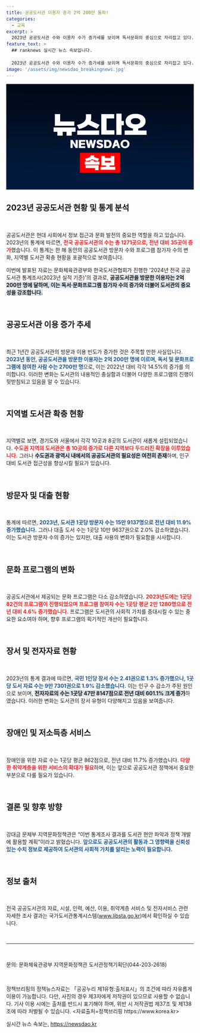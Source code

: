 ```yaml
---
title: 공공도서관 이용자 증가 2억 200만 돌파!
categories:
  - 교육
excerpt: >
  2023년 공공도서관 수와 이용자 수가 증가세를 보이며 독서문화의 중심으로 자리잡고 있다. 전자자료와 장애인용 자료도 대폭 확대된 이번 조사 결과, 도서관의 사회적 가치가 날로 더해지고 있다.
feature_text: >
  ## ranknews 실시간 뉴스 속보입니다.

  2023년 공공도서관 수와 이용자 수가 증가세를 보이며 독서문화의 중심으로 자리잡고 있다. 전자자료와 장애인용 자료도 대폭 확대된 이번 조사 결과, 도서관의 사회적 가치가 날로 더해지고 있다.
image: '/assets/img/newsdao_breakingnews.jpg'
---
```


<p><img src="/assets/img/newsdao_breakingnews.jpg" alt="ranknews 속보" /></p>

<h2 data-ke-size="size26">2023년 공공도서관 현황 및 통계 분석</h2>

<p data-ke-size="size16">&nbsp;</p>

<p>공공도서관은 현대 사회에서 정보 접근과 문화 발전의 중요한 역할을 하고 있습니다. 2023년의 통계에 따르면, <b><span style="color: #ee2323;">전국 공공도서관의 수는 총 1271곳으로, 전년 대비 35곳이 증가</span></b>했습니다. 이 통계는 한 해 동안의 공공도서관 방문자 수와 프로그램 참가자 수의 변화, 지역별 도서관 확충 현황을 포괄적으로 보여줍니다.  </p>

<p>이번에 발표된 자료는 문화체육관광부와 한국도서관협회가 진행한 '2024년 전국 공공도서관 통계조사(2023년 실적 기준)'의 결과로, <b><span style="background-color: #21538527;">공공도서관을 방문한 이용자는 2억 200만 명에 달하며, 이는 독서·문화프로그램 참가자 수의 증가와 더불어 도서관의 중요성을 강조합니다.</span></b>  </p>

<p data-ke-size="size16">&nbsp;</p>

<h2 data-ke-size="size26">공공도서관 이용 증가 추세</h2>

<p data-ke-size="size16">&nbsp;</p>

<p>최근 1년간 공공도서관의 방문과 이용 빈도가 증가한 것은 주목할 만한 사실입니다. <b><span style="color: #1a5490;">2023년 동안, 공공도서관을 방문한 이용자는 2억 200만 명에 이르며, 독서 및 문화프로그램에 참여한 사람 수는 2700만 명</span></b>으로, 이는 2022년 대비 각각 14.5%의 증가를 의미합니다. 이러한 변화는 도서관의 내용적인 충실함과 더불어 다양한 프로그램의 진행이 뒷받침되고 있음을 알 수 있습니다.  </p>

<p data-ke-size="size16">&nbsp;</p>

<h2 data-ke-size="size26">지역별 도서관 확충 현황</h2>

<p data-ke-size="size16">&nbsp;</p>

<p>지역별로 보면, 경기도와 서울에서 각각 10곳과 8곳의 도서관이 새롭게 설립되었습니다. <b><span style="color: #ee2323;">수도권 지역의 도서관은 총 10곳의 증가로 다른 지역보다 두드러진 확장을 이루었습니다.</span></b> 그러나 <b><span style="background-color: #21538527;">수도권과 광역시 내에서의 공공도서관의 필요성은 여전히 존재</span></b>하며, 인구 대비 도서관 접근성을 향상시킬 필요가 있습니다.  </p>

<p data-ke-size="size16">&nbsp;</p>

<h2 data-ke-size="size26">방문자 및 대출 현황</h2>

<p data-ke-size="size16">&nbsp;</p>

<p>통계에 따르면, <b><span style="color: #1a5490;">2023년, 도서관 1곳당 방문자 수는 15만 9137명으로 전년 대비 11.9% 증가했습니다.</span></b> 그러나 대출 도서 수는 1곳당 10만 9637권으로 2.0% 감소하였습니다. 이는 도서관 방문자 수의 증가는 있지만, 대출 사용의 변화가 필요함을 시사합니다.  </p>

<p data-ke-size="size16">&nbsp;</p>

<h2 data-ke-size="size26">문화 프로그램의 변화</h2>

<p data-ke-size="size16">&nbsp;</p>

<p>공공도서관에서 제공되는 문화 프로그램은 다소 감소하였습니다. <b><span style="color: #ee2323;">2023년도에는 1곳당 82건의 프로그램이 진행되었으며 프로그램 참여자 수는 1곳당 평균 2만 1280명으로 전년 대비 4.6% 증가했습니다.</span></b> 프로그램은 도서관의 사회적 가치를 증대시킬 수 있는 중요한 요소여야 하며, 향후 프로그램의 획기적인 개선이 필요합니다.  </p>

<p data-ke-size="size16">&nbsp;</p>

<h2 data-ke-size="size26">장서 및 전자자료 현황</h2>

<p data-ke-size="size16">&nbsp;</p>

<p>2023년의 통계 결과에 따르면, <b><span style="color: #1a5490;">국민 1인당 장서 수는 2.41권으로 1.3% 증가했으나, 1곳당 도서 자료 수는 9만 7301권으로 1.9% 감소했습니다.</span></b> 이는 인구 수 감소가 주된 원인으로 보이며, <b><span style="background-color: #21538527;">전자자료의 수는 1곳당 47만 8147점으로 전년 대비 601.1% 크게 증가</span></b>하였습니다. 이러한 변화는 도서관의 장서 유형이 다양해지고 있음을 보여줍니다.  </p>

<p data-ke-size="size16">&nbsp;</p>

<h2 data-ke-size="size26">장애인 및 저소득층 서비스</h2>

<p data-ke-size="size16">&nbsp;</p>

<p>장애인을 위한 자료 수는 1곳당 평균 862점으로, 전년 대비 11.7% 증가했습니다. <b><span style="color: #ee2323;">다양한 취약계층을 위한 서비스의 확대가 필요</span></b>하며, 이는 앞으로 공공도서관 정책에서 중요한 부분으로 다룰 필요가 있습니다.  </p>

<p data-ke-size="size16">&nbsp;</p>

<h2 data-ke-size="size26">결론 및 향후 방향</h2>

<p data-ke-size="size16">&nbsp;</p>

<p>강대금 문체부 지역문화정책관은 “이번 통계조사 결과를 도서관 현안 파악과 정책 개발에 활용할 계획”이라고 밝혔습니다. <b><span style="color: #1a5490;">앞으로도 공공도서관의 활동과 그 영향력을 신뢰성 있는 수치 정보로 제공하여 도서관의 사회적 가치를 알리는 노력이 필요합니다.</span></b>  </p>

<p data-ke-size="size16">&nbsp;</p>

<h2 data-ke-size="size26">정보 출처</h2>

<p data-ke-size="size16">&nbsp;</p>

<p>전국 공공도서관의 자료, 시설, 인력, 예산, 이용, 취약계층 서비스 및 전자서비스 관련 자세한 조사 결과는 국가도서관통계시스템(<a href="https://www.libsta.go.kr">www.libsta.go.kr</a>)에서 확인하실 수 있습니다.  </p>

<p data-ke-size="size16">&nbsp;</p>

<hr>

<p data-ke-size="size16">&nbsp;</p>

<p>문의: 문화체육관광부 지역문화정책관 도서관정책기획단(044-203-2618)  </p>

<p data-ke-size="size16">&nbsp;</p>

<p>정책브리핑의 정책뉴스자료는 「공공누리 제1유형:출처표시」의 조건에 따라 자유롭게 이용이 가능합니다. 다만, 사진의 경우 제3자에게 저작권이 있으므로 사용할 수 없습니다. 기사 이용 시에는 출처를 반드시 표기해야 하며, 위반 시 저작권법 제37조 및 제138조에 따라 처벌될 수 있습니다. &lt;자료출처=정책브리핑 https://www.korea.kr></p>
실시간 뉴스 속보는, <a href="https://newsdao.kr" rel="dofollow">https://newsdao.kr</a>


